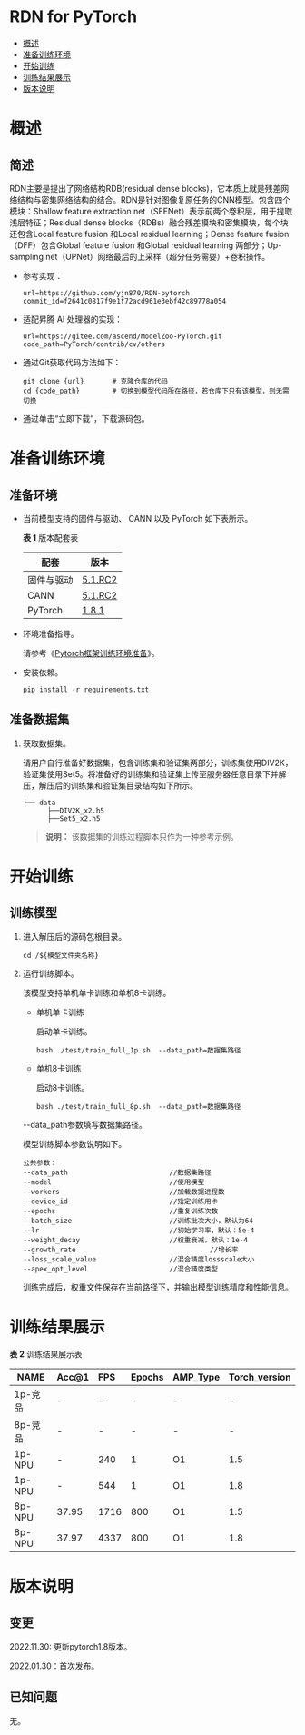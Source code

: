# RDN for PyTorch

-   [概述](概述.md)
-   [准备训练环境](准备训练环境.md)
-   [开始训练](开始训练.md)
-   [训练结果展示](训练结果展示.md)
-   [版本说明](版本说明.md)

# 概述

## 简述

RDN主要是提出了网络结构RDB(residual dense blocks)，它本质上就是残差网络结构与密集网络结构的结合。RDN是针对图像复原任务的CNN模型。包含四个模块：Shallow feature extraction net（SFENet）表示前两个卷积层，用于提取浅层特征；Residual dense blocks（RDBs）融合残差模块和密集模块，每个块还包含Local feature fusion 和Local residual learning；Dense feature fusion（DFF）包含Global feature fusion 和Global residual learning 两部分；Up-sampling net（UPNet）网络最后的上采样（超分任务需要）+卷积操作。

- 参考实现：

  ```
  url=https://github.com/yjn870/RDN-pytorch
  commit_id=f2641c0817f9e1f72acd961e3ebf42c89778a054
  ```

- 适配昇腾 AI 处理器的实现：

  ```
  url=https://gitee.com/ascend/ModelZoo-PyTorch.git
  code_path=PyTorch/contrib/cv/others
  ```
  
- 通过Git获取代码方法如下：

  ```
  git clone {url}       # 克隆仓库的代码
  cd {code_path}        # 切换到模型代码所在路径，若仓库下只有该模型，则无需切换
  ```
  
- 通过单击“立即下载”，下载源码包。

# 准备训练环境

## 准备环境

- 当前模型支持的固件与驱动、 CANN 以及 PyTorch 如下表所示。

  **表 1**  版本配套表

  | 配套       | 版本                                                         |
  | ---------- | ------------------------------------------------------------ |
  | 固件与驱动 | [5.1.RC2](https://www.hiascend.com/hardware/firmware-drivers?tag=commercial) |
  | CANN       | [5.1.RC2](https://www.hiascend.com/software/cann/commercial?version=5.1.RC2) |
  | PyTorch    | [1.8.1](https://gitee.com/ascend/pytorch/tree/master/) |

- 环境准备指导。

  请参考《[Pytorch框架训练环境准备](https://www.hiascend.com/document/detail/zh/ModelZoo/pytorchframework/ptes)》。
  
- 安装依赖。

  ```
  pip install -r requirements.txt
  ```


## 准备数据集

1. 获取数据集。

   请用户自行准备好数据集，包含训练集和验证集两部分，训练集使用DIV2K，验证集使用Set5。将准备好的训练集和验证集上传至服务器任意目录下并解压，解压后的训练集和验证集目录结构如下所示。

   ```
   ├── data
         ├──DIV2K_x2.h5
         ├──Set5_x2.h5                 
   ```

   > **说明：** 
   > 该数据集的训练过程脚本只作为一种参考示例。  

# 开始训练

## 训练模型

1. 进入解压后的源码包根目录。

   ```
   cd /${模型文件夹名称} 
   ```

2. 运行训练脚本。

   该模型支持单机单卡训练和单机8卡训练。

   - 单机单卡训练

     启动单卡训练。

     ```
     bash ./test/train_full_1p.sh  --data_path=数据集路径
     ```

   - 单机8卡训练

     启动8卡训练。

     ```
     bash ./test/train_full_8p.sh  --data_path=数据集路径
     ```

   --data\_path参数填写数据集路径。

   模型训练脚本参数说明如下。

   ```
   公共参数：
   --data_path                         //数据集路径
   --model                             //使用模型
   --workers                           //加载数据进程数
   --device_id                         //指定训练用卡
   --epochs                            //重复训练次数
   --batch_size                        //训练批次大小，默认为64
   --lr                                //初始学习率，默认：5e-4
   --weight_decay                      //权重衰减，默认：1e-4
   --growth_rate					             //增长率
   --loss_scale_value                  //混合精度lossscale大小
   --apex_opt_level                    //混合精度类型
   ```
   
   训练完成后，权重文件保存在当前路径下，并输出模型训练精度和性能信息。

# 训练结果展示

**表 2**  训练结果展示表

| NAME    | Acc@1  | FPS      | Epochs | AMP_Type | Torch_version |
| ------- | ------ | :------  | ------ | :------- | :------------ |
| 1p-竞品 | -      | -        | -      | -        | -             |
| 8p-竞品 | -      | -        | -      | -        | -             |
| 1p-NPU  | -      | 240      | 1      | O1       | 1.5           |
| 1p-NPU  | -      | 544      | 1      | O1       | 1.8           |
| 8p-NPU  | 37.95  | 1716     | 800    | O1       | 1.5           |
| 8p-NPU  | 37.97  | 4337     | 800    | O1       | 1.8           |

# 版本说明

## 变更

2022.11.30: 更新pytorch1.8版本。

2022.01.30：首次发布。

## 已知问题

无。